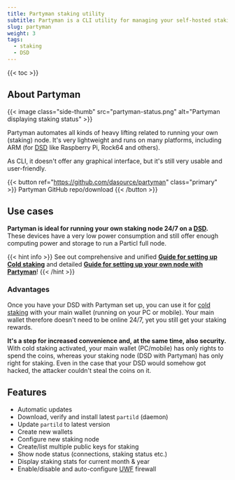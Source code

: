 ```yaml
---
title: Partyman staking utility
subtitle: Partyman is a CLI utility for managing your self-hosted staking nodes, like DSD or servers
slug: partyman
weight: 3
tags:
  - staking
  - DSD
---
```


{{< toc >}}

## About Partyman

{{< image class="side-thumb" src="partyman-status.png" alt="Partyman displaying staking status" >}}

Partyman automates all kinds of heavy lifting related to running your own (staking) node. It's very lightweight and runs on many platforms, including ARM (for [DSD](/learn/staking/dedicated-devices/) like Raspberry Pi, Rock64 and others).

As CLI, it doesn't offer any graphical interface, but it's still very usable and user-friendly.

{{< button ref="https://github.com/dasource/partyman" class="primary" >}}
Partyman GitHub repo/download
{{< /button >}}

## Use cases

**Partyman is ideal for running your own staking node 24/7 on a [DSD](/learn/staking/dedicated-devices/).** These devices have a very low power consumption and still offer enough computing power and storage to run a Particl full node.

{{< hint info >}}
See out comprehensive and unified **[Guide for setting up Cold staking](tutorial:staking:cold-staking)** and detailed **[Guide for setting up your own node with Partyman](tutorial:staking:on-dedicated-device)**!
{{< /hint >}}

### Advantages

Once you have your DSD with Partyman set up, you can use it for [cold staking](/learn/staking#cold-staking/) with your main wallet (running on your PC or mobile). Your main wallet therefore doesn't need to be online 24/7, yet you still get your staking rewards.

**It's a step for increased convenience and, at the same time, also security.** With cold staking activated, your main wallet (PC/mobile) has only rights to spend the coins, whereas your staking node (DSD with Partyman) has only right for staking. Even in the case that your DSD would somehow got hacked, the attacker couldn't steal the coins on it.

## Features

- Automatic updates
- Download, verify and install latest `partild` (daemon)
- Update `partild` to latest version
- Create new wallets
- Configure new staking node
- Create/list multiple public keys for staking
- Show node status (connections, staking status etc.)
- Display staking stats for current month & year
- Enable/disable and auto-configure [UWF](https://wiki.ubuntu.com/UncomplicatedFirewall) firewall